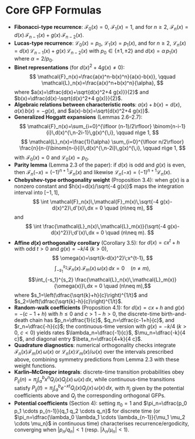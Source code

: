 # Core GFP Formulas
- **Fibonacci-type recurrence**: $\mathcal{F}_0(x)=0$, $\mathcal{F}_1(x)=1$, and for $n \ge 2$,
  $\mathcal{F}_n(x)=d(x)\,\mathcal{F}_{n-1}(x)+g(x)\,\mathcal{F}_{n-2}(x)$.
- **Lucas-type recurrence**: $\mathcal{L}_0(x)=p_0$, $\mathcal{L}_1(x)=p_1(x)$, and for $n \ge 2$,
  $\mathcal{L}_n(x)=d(x)\,\mathcal{L}_{n-1}(x)+g(x)\,\mathcal{L}_{n-2}(x)$
  with $p_0 \in \{\pm 1,\pm 2\}$ and $d(x)=\alpha\,p_1(x)$ where $\alpha=2/p_0$.
- **Binet representations** (for $d(x)^2+4 g(x)\neq 0$):
  $$
  \mathcal{F}_n(x)=\frac{a(x)^n-b(x)^n}{a(x)-b(x)}, \qquad
  \mathcal{L}_n(x)=\frac{a(x)^n+b(x)^n}{\alpha},
  $$
  where $a(x)=\dfrac{d(x)+\sqrt{d(x)^2+4 g(x)}}{2}$ and $b(x)=\dfrac{d(x)-\sqrt{d(x)^2+4 g(x)}}{2}$.
- **Algebraic relations between characteristic roots**:
  $a(x)+b(x)=d(x)$, $a(x)\,b(x)=-g(x)$, and $a(x)-b(x)=\sqrt{d(x)^2+4 g(x)}$.
- **Generalized Hoggatt expansions** (Lemmas 2.6–2.7):
  $$
  \mathcal{F}_n(x)=\sum_{i=0}^{\lfloor (n-1)/2\rfloor} \binom{n-i-1}{i}\,d(x)^{\,n-2i-1}\,g(x)^{\,i}, \qquad n\ge 1,
  $$
  $$
  \mathcal{L}_n(x)=\frac{1}{\alpha} \sum_{i=0}^{\lfloor n/2\rfloor} \frac{n}{n-i}\binom{n-i}{i}\,d(x)^{\,n-2i}\,g(x)^{\,i}, \qquad n\ge 1,
  $$
  with $\mathcal{F}_0(x)=0$ and $\mathcal{L}_0(x)=p_0$.
- **Parity lemma** (Lemma 2.3 of the paper): if $d(x)$ is odd and $g(x)$ is even, then $\mathcal{F}_n(-x)=(-1)^{n+1}\mathcal{F}_n(x)$ and likewise $\mathcal{L}_n(-x)=(-1)^{n+1}\mathcal{L}_n(x)$.
- **Chebyshev-type orthogonality weight** (Proposition 3.4): when $g(x)$ is a nonzero constant and $h(x)=d(x)/\sqrt{-4 g(x)}$ maps the integration interval into $[-1,1]$, 
  $$
  \int \mathcal{F}_n(x)\,\mathcal{F}_m(x)\,\sqrt{-4 g(x)-d(x)^2}\,d'(x)\,dx = 0 \quad (n\neq m),
  $$
  and
  $$
  \int \frac{\mathcal{L}_n(x)\,\mathcal{L}_m(x)}{\sqrt{-4 g(x)-d(x)^2}}\;d'(x)\,dx = 0 \quad (n\neq m).
  $$
- **Affine $d(x)$ orthogonality corollary** (Corollary 3.5): for $d(x)=c x^t+h$ with odd $t>0$ and $g(x)=-k/4$ ($k>0$),
  $$
  \omega(x)=\sqrt{k-d(x)^2}\;x^{t-1},
  $$
  $$\int_{-s_1}^{s_2} \mathcal{F}_n(x)\,\mathcal{F}_m(x)\,\omega(x)\,dx = 0 \quad (n\neq m),$$
  $$\int_{-s_1}^{s_2} \frac{\mathcal{L}_n(x)\,\mathcal{L}_m(x)}{\omega(x)}\,dx = 0 \quad (n\neq m),$$
  where $s_1=\left(\dfrac{\sqrt{k}+h}{c}\right)^{1/t}$ and $s_2=\left(\dfrac{\sqrt{k}-h}{c}\right)^{1/t}$.
- **Random-walk coefficients** (Proposition 4.1): for $d(x)=c x+h$ and $g(x)=-(c-1+h)$ with $h\le 0$ and $c > 1-h>0$,
  the discrete-time birth-and-death chain has 
  $p_n=\dfrac{1}{c}$, $q_n=\dfrac{c-1+h}{c}$, and $r_n=\dfrac{-h}{c}$;
  the continuous-time version with $g(x)=-k/4$ ($k>0$, $c<0$) yields rates
  $\lambda_n=\dfrac{-1}{c}$, $\mu_n=\dfrac{-k}{4 c}$, and diagonal entry $\beta_n=\dfrac{4+k}{4 c}$.
- **Quadrature diagnostics**: numerical orthogonality checks integrate $\mathcal{F}_n(x)\mathcal{F}_m(x)\,\omega(x)$ or $\mathcal{L}_n(x)\mathcal{L}_m(x)/\omega(x)$ over the intervals prescribed above, combining symmetry predictions from Lemma 2.3 with these weight functions.
- **Karlin–McGregor integrals**: discrete-time transition probabilities obey $P_{ij}(n)=\pi_j\int_a^b x^n Q_i(x)Q_j(x)\,\omega(x)\,dx$, while continuous-time transitions satisfy $P_{ij}(t)=\pi_j\int_a^b e^{-x t} Q_i(x)Q_j(x)\,\omega(x)\,dx$, with $\pi_j$ given by the potential coefficients above and $Q_j$ the corresponding orthogonal GFPs.
- **Potential coefficients** (Section 4): setting $\pi_0=1$ and 
  $\pi_n=\dfrac{p_0 p_1 \cdots p_{n-1}}{q_1 q_2 \cdots q_n}$ for discrete time (or
  $\pi_n=\dfrac{\lambda_0 \lambda_1 \cdots \lambda_{n-1}}{\mu_1 \mu_2 \cdots \mu_n}$ in continuous time) characterises recurrence/ergodicity, converging when $|p_n/q_n|<1$ (resp. $|\lambda_n/\mu_n|<1$).
